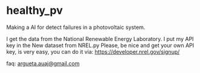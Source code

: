 # healthy_pv
Making a AI for detect failures in a photovoltaic system. 

I get the data from the National Renewable Energy Laboratory.
I put my API key in the New dataset from NREL.py 
Please, be nice and get your own API key, is very easy, you can do it
via: https://developer.nrel.gov/signup/

faq: argueta.auaj@gmail.com
